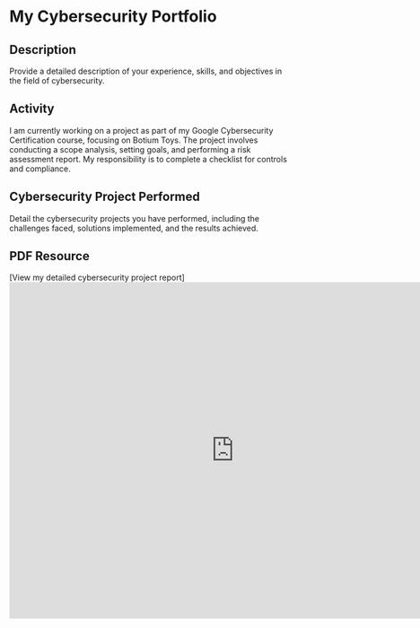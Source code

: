# My Cybersecurity Portfolio

## Description
Provide a detailed description of your experience, skills, and objectives in the field of cybersecurity.

## Activity
I am currently working on a project as part of my Google Cybersecurity Certification course, focusing on Botium Toys. The project involves conducting a scope analysis, setting goals, and performing a risk assessment report. My responsibility is to complete a checklist for controls and compliance.

## Cybersecurity Project Performed
Detail the cybersecurity projects you have performed, including the challenges faced, solutions implemented, and the results achieved.

## PDF Resource
[View my detailed cybersecurity project report] 
<embed src="https://github.com/RDReed/RDReed/blob/3e5389eced00d4ac48894f3ba142c931f963e43c/Controls%20and%20compliance%20checklist%20exemplar.pdf" width="800px" height="600px" />
